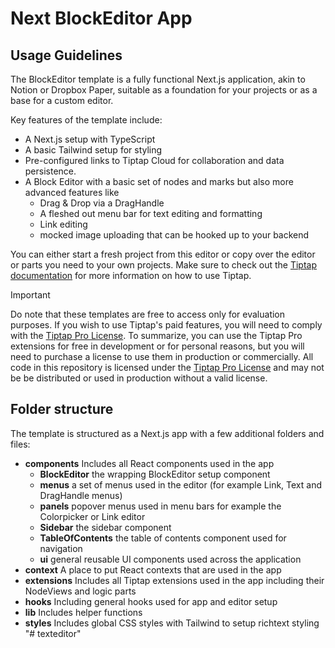 # Next BlockEditor App

## Usage Guidelines

The BlockEditor template is a fully functional Next.js application, akin to Notion or Dropbox Paper, suitable as a
foundation for your projects or as a base for a custom editor.

Key features of the template include:

- A Next.js setup with TypeScript
- A basic Tailwind setup for styling
- Pre-configured links to Tiptap Cloud for collaboration and data persistence.
- A Block Editor with a basic set of nodes and marks but also more advanced features like
  - Drag & Drop via a DragHandle
  - A fleshed out menu bar for text editing and formatting
  - Link editing
  - mocked image uploading that can be hooked up to your backend

You can either start a fresh project from this editor or copy over the editor or parts you need to your own projects.
Make sure to check out the [Tiptap documentation](https://tiptap.dev) for more information on how to use Tiptap.

> [!Important]
> Do note that these templates are free to access only for evaluation purposes. If you wish to use Tiptap's paid features, you will need to comply with the [Tiptap Pro License](https://tiptap.dev/pro-license). To summarize, you can use the Tiptap Pro extensions for free in development or for personal reasons, but you will need to purchase a license to use them in production or commercially.
> All code in this repository is licensed under the [Tiptap Pro License](https://tiptap.dev/pro-license) and may not be be distributed or used in production without a valid license.

## Folder structure

The template is structured as a Next.js app with a few additional folders and files:

- **components** Includes all React components used in the app
  - **BlockEditor** the wrapping BlockEditor setup component
  - **menus** a set of menus used in the editor (for example Link, Text and DragHandle menus)
  - **panels** popover menus used in menu bars for example the Colorpicker or Link editor
  - **Sidebar** the sidebar component
  - **TableOfContents** the table of contents component used for navigation
  - **ui** general reusable UI components used across the application
- **context** A place to put React contexts that are used in the app
- **extensions** Includes all Tiptap extensions used in the app including their NodeViews and logic parts
- **hooks** Including general hooks used for app and editor setup
- **lib** Includes helper functions
- **styles** Includes global CSS styles with Tailwind to setup richtext styling
"# texteditor" 
